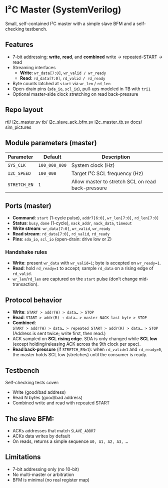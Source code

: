# I²C Master (SystemVerilog)

Small, self-contained I²C master with a simple slave BFM and a self-checking testbench.

## Features
- 7-bit addressing; **write**, **read**, and **combined** write → repeated-START → read
- Streaming interfaces  
  - **Write**: `wr_data[7:0]`, `wr_valid / wr_ready`  
  - **Read**: `rd_data[7:0]`, `rd_valid / rd_ready`
- Byte counts latched at `start` via `wr_len` / `rd_len`
- Open-drain pins (`sda_io`, `scl_io`), pull-ups modeled in TB with `tri1`
- Optional master-side clock stretching on read back-pressure

## Repo layout
 rtl/
    i2c_master.sv
 tb/
    i2c_slave_ack_bfm.sv
    i2c_master_tb.sv
  docs/
    sim_pictures

## Module parameters (master)

| Parameter     | Default       | Description                                  |
|---------------|---------------|----------------------------------------------|
| `SYS_CLK`     | `100_000_000` | System clock (Hz)                            |
| `I2C_SPEED`   | `100_000`     | Target I²C SCL frequency (Hz)                |
| `STRETCH_EN`  | `1`           | Allow master to stretch SCL on read back-pressure |

## Ports (master)

- **Command**: `start` (1-cycle pulse), `addr7[6:0]`, `wr_len[7:0]`, `rd_len[7:0]`
- **Status**: `busy`, `done` (1-cycle), `nack_addr`, `nack_data`, `timeout`
- **Write stream**: `wr_data[7:0]`, `wr_valid`, `wr_ready`
- **Read stream**: `rd_data[7:0]`, `rd_valid`, `rd_ready`
- **Pins**: `sda_io`, `scl_io` (open-drain: drive low or Z)

### Handshake rules
- **Write**: present `wr_data` with `wr_valid=1`; byte is accepted on `wr_ready=1`.
- **Read**: hold `rd_ready=1` to accept; sample `rd_data` on a rising edge of `rd_valid`.
- `wr_len`/`rd_len` are captured on the `start` pulse (don’t change mid-transaction).

## Protocol behavior
- **Write**: `START > addr(W) > data… > STOP`
- **Read**: `START > addr(R) → data… > master NACK last byte > STOP`
- **Combined**:  
  `START > addr(W) > data… > repeated START > addr(R) > data… > STOP`  
  (Address is sent twice; write first, then read.)
- ACK sampled on **SCL rising edge**. SDA is only changed while **SCL low** (except holding/releasing ACK across the 9th clock per spec).
- **Read back-pressure** (if `STRETCH_EN=1`): when `rd_valid=1` and `rd_ready=0`, the master holds SCL low (stretches) until the consumer is ready.

## Testbench
Self-checking tests cover:
- Write (good/bad address)
- Read N bytes (good/bad address)
- Combined write and read with repeated START

## The slave BFM:
- ACKs addresses that match `SLAVE_ADDR7`
- ACKs data writes by default
- On reads, returns a simple sequence `A0, A1, A2, A3, …`

## Limitations
- 7-bit addressing only (no 10-bit)
- No multi-master or arbitration
- BFM is minimal (no real register map)

    
